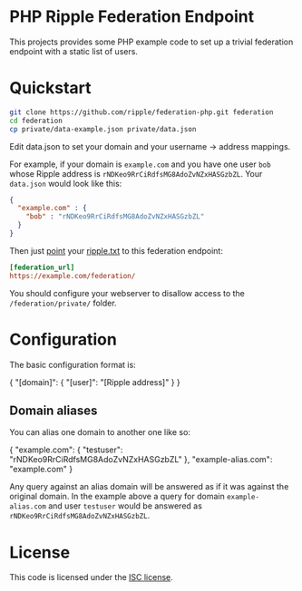 # PHP Ripple Federation Endpoint

This projects provides some PHP example code to set up a trivial federation
endpoint with a static list of users.

# Quickstart

``` sh
git clone https://github.com/ripple/federation-php.git federation
cd federation
cp private/data-example.json private/data.json
```

Edit data.json to set your domain and your username -> address mappings.

For example, if your domain is `example.com` and you have one user `bob` whose
Ripple address is `rNDKeo9RrCiRdfsMG8AdoZvNZxHASGzbZL`. Your `data.json` would
look like this:

``` json
{
  "example.com" : {
    "bob" : "rNDKeo9RrCiRdfsMG8AdoZvNZxHASGzbZL"
  }
}
```

Then just [point](https://ripple.com/wiki/Federation_protocol#Service_declaration) your [ripple.txt](https://ripple.com/wiki/Ripple.txt) to this federation endpoint:

``` ini
[federation_url]
https://example.com/federation/
```

You should configure your webserver to disallow access to the
`/federation/private/` folder.

# Configuration

The basic configuration format is:

{
  "[domain]": {
    "[user]": "[Ripple address]"
  }
}

## Domain aliases

You can alias one domain to another one like so:

{
  "example.com": {
    "testuser": "rNDKeo9RrCiRdfsMG8AdoZvNZxHASGzbZL"
  },
  "example-alias.com": "example.com"
}

Any query against an alias domain will be answered as if it was against the
original domain. In the example above a query for domain `example-alias.com` and
user `testuser` would be answered as `rNDKeo9RrCiRdfsMG8AdoZvNZxHASGzbZL`.

# License

This code is licensed under the [ISC license](http://opensource.org/licenses/ISC).
